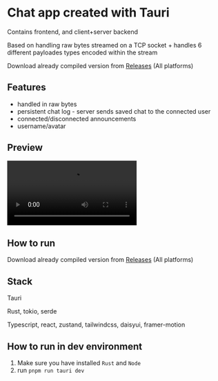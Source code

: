 # Chat app created with Tauri
Contains frontend, and client+server backend

Based on handling raw bytes streamed on a TCP socket + handles 6 different payloades types encoded within the stream

Download already compiled version from [Releases](https://github.com/dejwi/tauri-chat-app/releases/tag/v1.0) (All platforms)

## Features
- handled in raw bytes
- persistent chat log - server sends saved chat to the connected user
- connected/disconnected announcements
- username/avatar

## Preview

<video src="https://github.com/dejwi/tauri-chat-app/assets/80927085/f985986b-06b1-4722-86c1-6b82093e0f8d"></video>

## How to run
Download already compiled version from [Releases](https://github.com/dejwi/tauri-chat-app/releases/tag/v1.0) (All platforms)

## Stack
Tauri

Rust, tokio, serde

Typescript, react, zustand, tailwindcss, daisyui, framer-motion

## How to run in dev environment
1. Make sure you have installed `Rust` and `Node`
2. run `pnpm run tauri dev`
